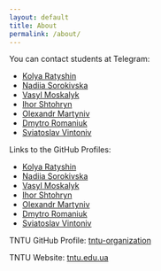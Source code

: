 ```yaml
---
layout: default
title: About
permalink: /about/
---
```

<link rel="stylesheet" href="/assets/css/custom-theme.css">
<link rel="stylesheet" href="{{ site.baseurl }}assets/css/custom-theme.css">
<link rel="stylesheet" href="{{ '/assets/css/custom-theme.css' | relative_url }}">

You can contact students at Telegram:
   - [Kolya Ratyshin](https://t.me/kolya_ratyshyn)
   - [Nadiia Sorokivska](https://t.me/sorokivski)
   - [Vasyl Moskalyk](https://t.me/moskalyk_v)
   - [Ihor Shtohryn](https://t.me/ihor_shtohryn)
   - [Olexandr Martyniv](https://t.me/inertiared)
   - [Dmytro Romaniuk](https://t.me/DemetriusAsh)
   - [Sviatoslav Vintoniv](https://t.me/Sviatoslav_Vin)
  
  
Links to the GitHub Profiles:
   - [Kolya Ratyshin](https://github.com/kolyaratishin)
   - [Nadiia Sorokivska](https://github.com/sorokivski)
   - [Vasyl Moskalyk](https://github.com/MoskalykVasyl)
   - [Ihor Shtohryn](https://github.com/ihor_shto)
   - [Olexandr Martyniv](https://github.com/AlexanderZero435)
   - [Dmytro Romaniuk](https://github.com/DmytroRomaniukUA)
   - [Sviatoslav Vintoniv](https://github.com/Sviatoslav25)
 
 
TNTU GitHub Profile:
[tntu-organization](https://github.com/TNTU-121-Software-Engineering)

TNTU Website:
[tntu.edu.ua](https://tntu.edu.ua)
